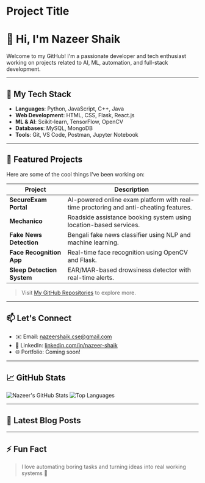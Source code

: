 
# Project Title

# 👋 Hi, I'm Nazeer Shaik

Welcome to my GitHub! I'm a passionate developer and tech enthusiast working on projects related to AI, ML, automation, and full-stack development.

---

## 🔧 My Tech Stack

- **Languages**: Python, JavaScript, C++, Java
- **Web Development**: HTML, CSS, Flask, React.js
- **ML & AI**: Scikit-learn, TensorFlow, OpenCV
- **Databases**: MySQL, MongoDB
- **Tools**: Git, VS Code, Postman, Jupyter Notebook

---

## 📌 Featured Projects

Here are some of the cool things I’ve been working on:

| Project | Description |
|--------|-------------|
| **SecureExam Portal** | AI-powered online exam platform with real-time proctoring and anti-cheating features. |
| **Mechanico** | Roadside assistance booking system using location-based services. |
| **Fake News Detection** | Bengali fake news classifier using NLP and machine learning. |
| **Face Recognition App** | Real-time face recognition using OpenCV and Flask. |
| **Sleep Detection System** | EAR/MAR-based drowsiness detector with real-time alerts. |

> Visit [My GitHub Repositories](https://github.com/Nazeershaik99?tab=repositories) to explore more.

---

## 📫 Let's Connect

- ✉️ Email: [nazeershaik.cse@gmail.com](mailto:nazeershaik.cse@gmail.com)
- 🔗 LinkedIn: [linkedin.com/in/nazeer-shaik](https://linkedin.com/in/nazeer-shaik)
- 🌐 Portfolio: Coming soon!

---

## 📈 GitHub Stats

![Nazeer's GitHub Stats](https://github-readme-stats.vercel.app/api?username=Nazeershaik99&show_icons=true&theme=radical)
![Top Languages](https://github-readme-stats.vercel.app/api/top-langs/?username=Nazeershaik99&layout=compact&theme=radical)

---

## 📝 Latest Blog Posts

<!-- BLOG-POST-LIST:START -->
<!-- You can use GitHub Actions or external tools to auto-update this section with blog posts. -->
<!-- BLOG-POST-LIST:END -->

---

## ⚡ Fun Fact

> I love automating boring tasks and turning ideas into real working systems 🚀




